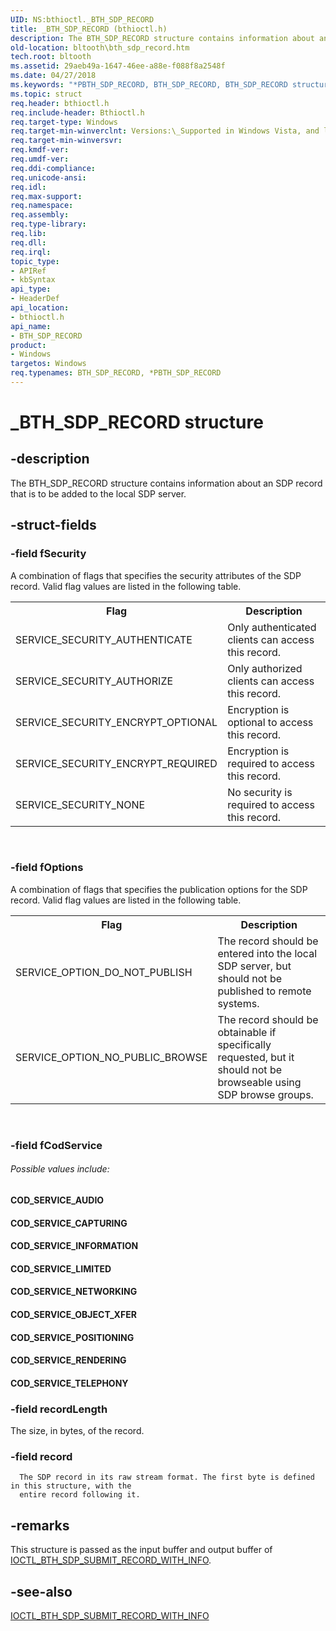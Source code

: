 ```yaml
---
UID: NS:bthioctl._BTH_SDP_RECORD
title: _BTH_SDP_RECORD (bthioctl.h)
description: The BTH_SDP_RECORD structure contains information about an SDP record that is to be added to the local SDP server.
old-location: bltooth\bth_sdp_record.htm
tech.root: bltooth
ms.assetid: 29aeb49a-1647-46ee-a88e-f088f8a2548f
ms.date: 04/27/2018
ms.keywords: "*PBTH_SDP_RECORD, BTH_SDP_RECORD, BTH_SDP_RECORD structure [Bluetooth Devices], PBTH_SDP_RECORD, PBTH_SDP_RECORD structure pointer [Bluetooth Devices], _BTH_SDP_RECORD, bltooth.bth_sdp_record, bth_structs_e77453a7-05d1-403d-9552-972368d7a76c.xml, bthioctl/BTH_SDP_RECORD, bthioctl/PBTH_SDP_RECORD"
ms.topic: struct
req.header: bthioctl.h
req.include-header: Bthioctl.h
req.target-type: Windows
req.target-min-winverclnt: Versions:\_Supported in Windows Vista, and later.
req.target-min-winversvr: 
req.kmdf-ver: 
req.umdf-ver: 
req.ddi-compliance: 
req.unicode-ansi: 
req.idl: 
req.max-support: 
req.namespace: 
req.assembly: 
req.type-library: 
req.lib: 
req.dll: 
req.irql: 
topic_type:
- APIRef
- kbSyntax
api_type:
- HeaderDef
api_location:
- bthioctl.h
api_name:
- BTH_SDP_RECORD
product:
- Windows
targetos: Windows
req.typenames: BTH_SDP_RECORD, *PBTH_SDP_RECORD
---
```


# _BTH_SDP_RECORD structure


## -description


The BTH_SDP_RECORD structure contains information about an SDP record that is to be added to the
  local SDP server.


## -struct-fields




### -field fSecurity

A combination of flags that specifies the security attributes of the SDP record. Valid flag values
     are listed in the following table.
     

<table>
<tr>
<th>Flag</th>
<th>Description</th>
</tr>
<tr>
<td>
SERVICE_SECURITY_AUTHENTICATE

</td>
<td>
Only authenticated clients can access this record.

</td>
</tr>
<tr>
<td>
SERVICE_SECURITY_AUTHORIZE

</td>
<td>
Only authorized clients can access this record.

</td>
</tr>
<tr>
<td>
SERVICE_SECURITY_ENCRYPT_OPTIONAL

</td>
<td>
Encryption is optional to access this record.

</td>
</tr>
<tr>
<td>
SERVICE_SECURITY_ENCRYPT_REQUIRED

</td>
<td>
Encryption is required to access this record.

</td>
</tr>
<tr>
<td>
SERVICE_SECURITY_NONE

</td>
<td>
No security is required to access this record.

</td>
</tr>
</table>
 


### -field fOptions

A combination of flags that specifies the publication options for the SDP record. Valid flag
     values are listed in the following table.
     

<table>
<tr>
<th>Flag</th>
<th>Description</th>
</tr>
<tr>
<td>
SERVICE_OPTION_DO_NOT_PUBLISH

</td>
<td>
The record should be entered into the local SDP server, but should not be published to remote
        systems.

</td>
</tr>
<tr>
<td>
SERVICE_OPTION_NO_PUBLIC_BROWSE

</td>
<td>
The record should be obtainable if specifically requested, but it should not be browseable using
        SDP browse groups.

</td>
</tr>
</table>
 


### -field fCodService



######  Possible values include:



#### COD_SERVICE_AUDIO



#### COD_SERVICE_CAPTURING



#### COD_SERVICE_INFORMATION



#### COD_SERVICE_LIMITED



#### COD_SERVICE_NETWORKING



#### COD_SERVICE_OBJECT_XFER



#### COD_SERVICE_POSITIONING



#### COD_SERVICE_RENDERING



#### COD_SERVICE_TELEPHONY


### -field recordLength

The size, in bytes, of the record.


### -field record


      The SDP record in its raw stream format. The first byte is defined in this structure, with the
      entire record following it.
     


## -remarks



This structure is passed as the input buffer and output buffer of 
    <a href="https://msdn.microsoft.com/774d1bda-2d9b-4ab4-97cf-b358471d8716">
    IOCTL_BTH_SDP_SUBMIT_RECORD_WITH_INFO</a>.




## -see-also




<a href="https://msdn.microsoft.com/774d1bda-2d9b-4ab4-97cf-b358471d8716">
   IOCTL_BTH_SDP_SUBMIT_RECORD_WITH_INFO</a>
 

 

